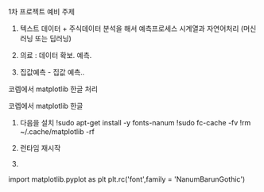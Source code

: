 1차 프로젝트 예비 주제



1. 텍스트 데이터 + 주식데이터 분석을 해서 예측프로세스
     시계열과 자연어처리  (머신러닝 또는 딥러닝)     

2. 의료 : 데이터 확보. 예측.

3. 집값예측 -  집값 예측..  


코렙에서 matplotlib 한글 처리

코렙에서 matplotlib 한글
1. 다음을 설치
!sudo apt-get install -y fonts-nanum
!sudo fc-cache -fv
!rm ~/.cache/matplotlib -rf

2. 런타임 재시작
3. 
import matplotlib.pyplot as plt
plt.rc('font',family = 'NanumBarunGothic')
